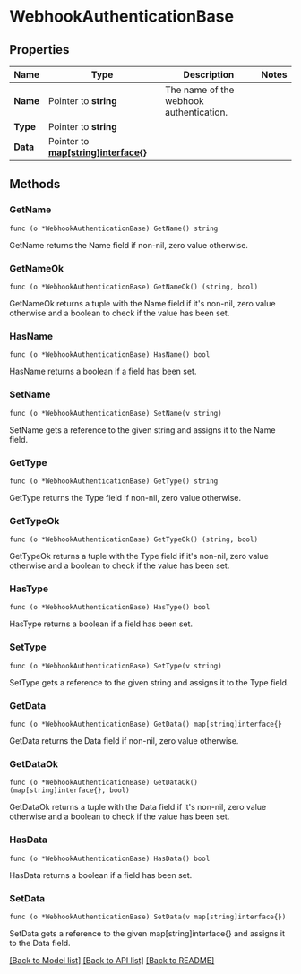 # WebhookAuthenticationBase

## Properties

Name | Type | Description | Notes
------------ | ------------- | ------------- | -------------
**Name** | Pointer to **string** | The name of the webhook authentication. | 
**Type** | Pointer to **string** |  | 
**Data** | Pointer to [**map[string]interface{}**](.md) |  | 

## Methods

### GetName

`func (o *WebhookAuthenticationBase) GetName() string`

GetName returns the Name field if non-nil, zero value otherwise.

### GetNameOk

`func (o *WebhookAuthenticationBase) GetNameOk() (string, bool)`

GetNameOk returns a tuple with the Name field if it's non-nil, zero value otherwise
and a boolean to check if the value has been set.

### HasName

`func (o *WebhookAuthenticationBase) HasName() bool`

HasName returns a boolean if a field has been set.

### SetName

`func (o *WebhookAuthenticationBase) SetName(v string)`

SetName gets a reference to the given string and assigns it to the Name field.

### GetType

`func (o *WebhookAuthenticationBase) GetType() string`

GetType returns the Type field if non-nil, zero value otherwise.

### GetTypeOk

`func (o *WebhookAuthenticationBase) GetTypeOk() (string, bool)`

GetTypeOk returns a tuple with the Type field if it's non-nil, zero value otherwise
and a boolean to check if the value has been set.

### HasType

`func (o *WebhookAuthenticationBase) HasType() bool`

HasType returns a boolean if a field has been set.

### SetType

`func (o *WebhookAuthenticationBase) SetType(v string)`

SetType gets a reference to the given string and assigns it to the Type field.

### GetData

`func (o *WebhookAuthenticationBase) GetData() map[string]interface{}`

GetData returns the Data field if non-nil, zero value otherwise.

### GetDataOk

`func (o *WebhookAuthenticationBase) GetDataOk() (map[string]interface{}, bool)`

GetDataOk returns a tuple with the Data field if it's non-nil, zero value otherwise
and a boolean to check if the value has been set.

### HasData

`func (o *WebhookAuthenticationBase) HasData() bool`

HasData returns a boolean if a field has been set.

### SetData

`func (o *WebhookAuthenticationBase) SetData(v map[string]interface{})`

SetData gets a reference to the given map[string]interface{} and assigns it to the Data field.


[[Back to Model list]](../README.md#documentation-for-models) [[Back to API list]](../README.md#documentation-for-api-endpoints) [[Back to README]](../README.md)


